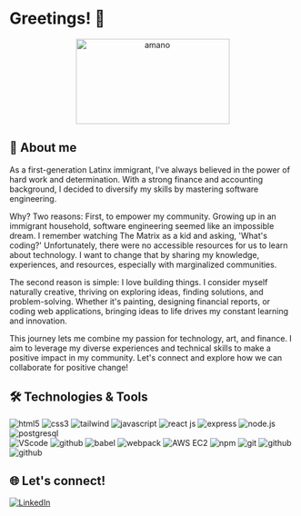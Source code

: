 # Greetings! 👋

<p align="center">
  <img alt="amano" src="https://github.com/j-alejandro-araujo/j-alejandro-araujo/assets/91649194/935ff95c-ec83-4204-9dab-e5be4ead9b9f" width="270" height="150">
</p>

## 💬 About me
As a first-generation Latinx immigrant, I've always believed in the power of hard work and determination. With a strong finance and accounting background, I decided to diversify my skills by mastering software engineering.

Why? Two reasons: First, to empower my community. Growing up in an immigrant household, software engineering seemed like an impossible dream. I remember watching The Matrix as a kid and asking, 'What's coding?' Unfortunately, there were no accessible resources for us to learn about technology. I want to change that by sharing my knowledge, experiences, and resources, especially with marginalized communities.

The second reason is simple: I love building things. I consider myself naturally creative, thriving on exploring ideas, finding solutions, and problem-solving. Whether it's painting, designing financial reports, or coding web applications, bringing ideas to life drives my constant learning and innovation.

This journey lets me combine my passion for technology, art, and finance. I aim to leverage my diverse experiences and technical skills to make a positive impact in my community. Let's connect and explore how we can collaborate for positive change!

## 🛠️ Technologies & Tools 

<div class="tech" align=left>
  <img src="https://img.shields.io/badge/-HTML5-red?logo=html5&logoColor=white" alt="html5"/>
  <img src="https://img.shields.io/badge/-CSS3-blue?logo=css3&logoColor=white" alt="css3"/>
  <img src="https://img.shields.io/badge/-Tailwind-6440CE?logo=tailwindcss&logoColor=white" alt="tailwind"/>
  <img src="https://img.shields.io/badge/-JavaScript-444?logo=javascript&logoColor=yellow" alt="javascript"/>
  <img src="https://img.shields.io/badge/-React-3c4156?logo=react&logoColor=61DAFB" alt="react js"/>
  <img src="https://img.shields.io/badge/-EXPRESS-000?logo=express&logoColor=white" alt="express"/>
  <img src="https://img.shields.io/badge/-NODEJS-339933?logo=node.js&logoColor=white" alt="node.js"/>
  <img src="https://img.shields.io/badge/-PostgreSQL-396EA3?logo=postgresql&logoColor=white" alt="postgresql"/>
  
  <br>
  
  <img src="https://img.shields.io/badge/-VSCode-007ACC?logo=visualstudiocode&logoColor=white" alt="VScode"/>
  <img src="https://img.shields.io/badge/-Figma-000?logo=figma&logoColor=white" alt="github"/>
  <img src="https://img.shields.io/badge/-Babel-444?logo=babel&logoColor=yellow" alt="babel"/>
  <img src="https://img.shields.io/badge/-Webpack-2B3A42?logo=webpack&logoColor=8DD6F9" alt="webpack"/>
  <img src="https://img.shields.io/badge/-AWS EC2-000?logo=amazonaws&logoColor=DD8A2D" alt="AWS EC2"/>
  <img src="https://img.shields.io/badge/-npm-BC432B?logo=npm&logoColor=white" alt="npm"/>
  <img src="https://img.shields.io/badge/-Git-F05032?logo=git&logoColor=white" alt="git"/>
  <img src="https://img.shields.io/badge/-GitHub-000?logo=github&logoColor=white" alt="github"/>
  <img src="https://img.shields.io/badge/-Docker-blue?logo=docker&logoColor=white" alt="github"/>
</div>

## 🌐 Let's connect!
<a href="https://www.linkedin.com/in/jesus-alejandro-araujo/">![LinkedIn](https://img.shields.io/badge/linkedin-%230077B5.svg?style=for-the-badge&logo=linkedin&logoColor=white) </a>
